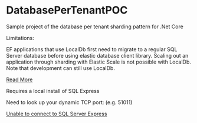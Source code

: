 # DatabasePerTenantPOC
Sample project of the database per tenant sharding pattern for .Net Core

Limitations:

EF applications that use LocalDb first need to migrate to a regular SQL Server database before using elastic database client library. Scaling out an application through sharding with Elastic Scale is not possible with LocalDb. Note that development can still use LocalDb.

[Read More](https://docs.microsoft.com/en-us/azure/sql-database/sql-database-elastic-scale-use-entity-framework-applications-visual-studio)

Requires a local install of SQL Express

Need to look up your dynamic TCP port: (e.g. 51011)

[Unable to connect to SQL Server Express](https://razorsql.com/docs/support_sqlserver_express.html)


